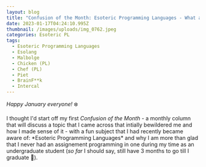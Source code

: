 ```yaml
---
layout: blog
title: "Confusion of the Month: Esoteric Programming Languages - What are they and why?"
date: 2023-01-17T04:24:10.995Z
thumbnail: /images/uploads/img_0762.jpeg
categories: Esoteric PL
tags:
  - Esoteric Programming Languages
  - Esolang
  - Malbolge
  - Chicken (PL)
  - Chef (PL)
  - Piet
  - BrainF**k
  - Intercal
---
```

*Happy January everyone!* :snowflake:

I thought I'd start off my first *Confusion of the Month* - a monthly column that will discuss a topic that I came across that intially bewildered me and how I made sense of it - with a fun subject that I had recently became aware of: \*Esoteric Programming Languages\* and why I am more than glad that I never had an assignement programming in one during my time as an undergraduate student (*so far* I should say, still have 3 months to go till I graduate :eyes:).


